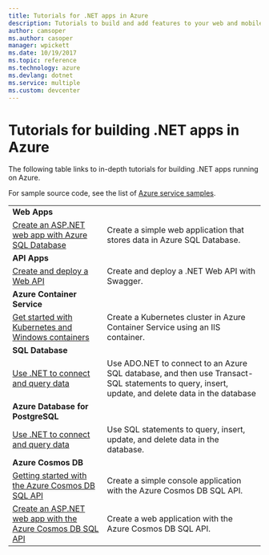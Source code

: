 ```yaml
---
title: Tutorials for .NET apps in Azure
description: Tutorials to build and add features to your web and mobile .NET apps using Azure services.
author: camsoper
ms.author: casoper
manager: wpickett
ms.date: 10/19/2017
ms.topic: reference
ms.technology: azure
ms.devlang: dotnet
ms.service: multiple
ms.custom: devcenter
---
```


# Tutorials for building .NET apps in Azure

The following table links to in-depth tutorials for building .NET apps running on Azure.

For sample source code, see the list of [Azure service samples](https://azure.microsoft.com/resources/samples/?platform=dotnet).

| | |
|---|---|
| **Web Apps**||
| [Create an ASP.NET web app with Azure SQL Database][1] | Create a simple web application that stores data in Azure SQL Database. | 
| **API Apps**||
| [Create and deploy a Web API][3] | Create and deploy a .NET Web API with Swagger. | 
| **Azure Container Service** ||
| [Get started with Kubernetes and Windows containers][4] | Create a Kubernetes cluster in Azure Container Service using an IIS container.
| **SQL Database** ||
| [Use .NET to connect and query data][5] | Use ADO.NET to connect to an Azure SQL database, and then use Transact-SQL statements to query, insert, update, and delete data in the database | 
| **Azure Database for PostgreSQL** ||
| [Use .NET to connect and query data][6] | Use SQL statements to query, insert, update, and delete data in the database. | 
| **Azure Cosmos DB** ||
| [Getting started with the Azure Cosmos DB SQL API][7] | Create a simple console application with the Azure Cosmos DB SQL API. | 
| [Create an ASP.NET web app with the Azure Cosmos DB SQL API][8] | Create a web application with the Azure Cosmos DB SQL API. | 

[1]: /azure/app-service-web/app-service-web-tutorial-dotnet-sqldatabase
[2]: /azure/cosmos-db/sql-api-dotnet-application
[3]: /azure/app-service-api/app-service-api-dotnet-get-started
[4]: /azure/container-service/container-service-kubernetes-windows-walkthrough
[5]: /azure/sql-database/sql-database-connect-query-dotnet
[6]: /azure/postgresql/connect-csharp
[7]: /azure/cosmos-db/sql-api-get-started
[8]: /azure/cosmos-db/sql-api-dotnet-application
